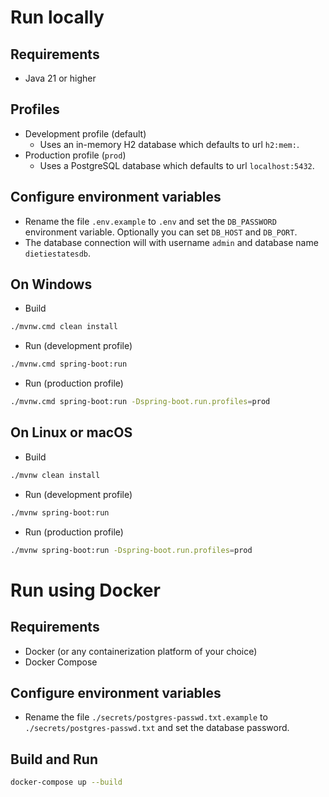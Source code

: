 # Run locally

## Requirements
- Java 21 or higher

## Profiles
- Development profile (default)
  - Uses an in-memory H2 database which defaults to url `h2:mem:`.
- Production profile (`prod`)
  - Uses a PostgreSQL database which defaults to url `localhost:5432`.

## Configure environment variables
- Rename the file `.env.example` to `.env` and set the `DB_PASSWORD` environment variable. Optionally you can set `DB_HOST` and `DB_PORT`.
- The database connection will  with username `admin` and database name `dietiestatesdb`.

## On Windows
- Build
```bash
./mvnw.cmd clean install
```
- Run (development profile)
```bash
./mvnw.cmd spring-boot:run
```
- Run (production profile)
```bash
./mvnw.cmd spring-boot:run -Dspring-boot.run.profiles=prod
```

## On Linux or macOS
- Build
```bash
./mvnw clean install
```
- Run (development profile)
```bash
./mvnw spring-boot:run
```
- Run (production profile)
```bash
./mvnw spring-boot:run -Dspring-boot.run.profiles=prod
```

# Run using Docker

## Requirements
- Docker (or any containerization platform of your choice)
- Docker Compose

## Configure environment variables
- Rename the file `./secrets/postgres-passwd.txt.example` to `./secrets/postgres-passwd.txt` and set the database password.

## Build and Run
```bash
docker-compose up --build
```